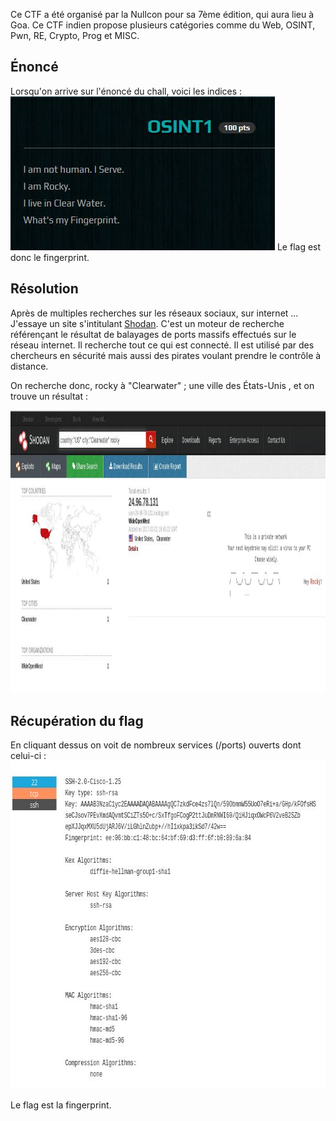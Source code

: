 Ce CTF a été organisé par la Nullcon pour sa 7ème édition, qui aura lieu à Goa. Ce CTF indien propose plusieurs catégories comme du Web, OSINT, Pwn, RE, Crypto, Prog et MISC.

<h2>Énoncé</h2>
Lorsqu'on arrive sur l'énoncé du chall, voici les indices :

<img class="size-full wp-image-550 aligncenter" src="HackIm-Osint1-Consigne.jpg" alt="" width="423" height="246" />
Le flag est donc le fingerprint.
<h2>Résolution</h2>
Après de multiples recherches sur les réseaux sociaux, sur internet ... J'essaye un site s'intitulant <a href="https://www.shodan.io/">Shodan</a>. C'est un moteur de recherche référençant le résultat de balayages de ports massifs effectués sur le réseau internet. Il recherche tout ce qui est connecté. Il est utilisé par des chercheurs en sécurité mais aussi des pirates voulant prendre le contrôle à distance.

On recherche donc, rocky à "Clearwater" ; une ville des États-Unis , et on trouve un résultat :

<img class="alignnone size-full wp-image-549" src="HackIm-Osint1-2.jpg" alt="" width="1117" height="453" />

<h2>Récupération du flag</h2>
En cliquant dessus on voit de nombreux services (/ports) ouverts dont celui-ci :

<img class="alignnone size-full wp-image-548" src="HackIm-Osint1.jpg" alt="" width="713" height="525" />

Le flag est la fingerprint.
